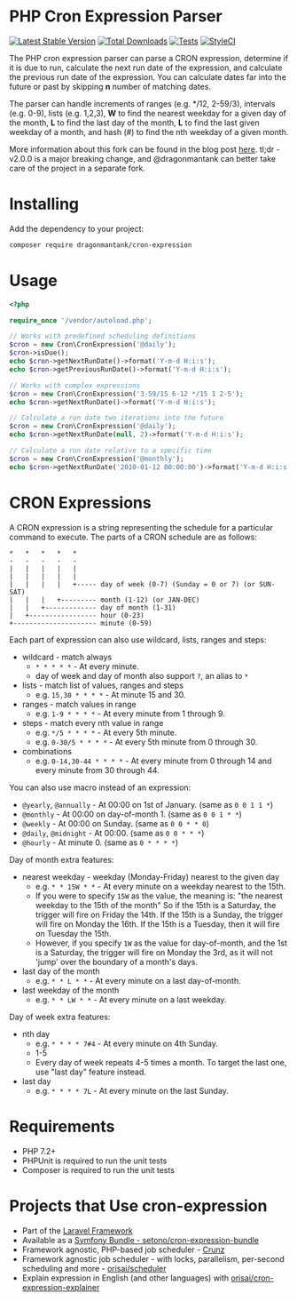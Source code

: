 # PHP Cron Expression Parser

[![Latest Stable Version](https://poser.pugx.org/dragonmantank/cron-expression/v/stable.png)](https://packagist.org/packages/dragonmantank/cron-expression) [![Total Downloads](https://poser.pugx.org/dragonmantank/cron-expression/downloads.png)](https://packagist.org/packages/dragonmantank/cron-expression) [![Tests](https://github.com/dragonmantank/cron-expression/actions/workflows/tests.yml/badge.svg)](https://github.com/dragonmantank/cron-expression/actions/workflows/tests.yml) [![StyleCI](https://github.styleci.io/repos/103715337/shield?branch=master)](https://github.styleci.io/repos/103715337)

The PHP cron expression parser can parse a CRON expression, determine if it is
due to run, calculate the next run date of the expression, and calculate the previous
run date of the expression. You can calculate dates far into the future or past by
skipping **n** number of matching dates.

The parser can handle increments of ranges (e.g. \*/12, 2-59/3), intervals (e.g. 0-9),
lists (e.g. 1,2,3), **W** to find the nearest weekday for a given day of the month, **L** to
find the last day of the month, **L** to find the last given weekday of a month, and hash
(#) to find the nth weekday of a given month.

More information about this fork can be found in the blog post [here](http://ctankersley.com/2017/10/12/cron-expression-update/). tl;dr - v2.0.0 is a major breaking change, and @dragonmantank can better take care of the project in a separate fork.

# Installing

Add the dependency to your project:

```bash
composer require dragonmantank/cron-expression
```

# Usage

```php
<?php

require_once '/vendor/autoload.php';

// Works with predefined scheduling definitions
$cron = new Cron\CronExpression('@daily');
$cron->isDue();
echo $cron->getNextRunDate()->format('Y-m-d H:i:s');
echo $cron->getPreviousRunDate()->format('Y-m-d H:i:s');

// Works with complex expressions
$cron = new Cron\CronExpression('3-59/15 6-12 */15 1 2-5');
echo $cron->getNextRunDate()->format('Y-m-d H:i:s');

// Calculate a run date two iterations into the future
$cron = new Cron\CronExpression('@daily');
echo $cron->getNextRunDate(null, 2)->format('Y-m-d H:i:s');

// Calculate a run date relative to a specific time
$cron = new Cron\CronExpression('@monthly');
echo $cron->getNextRunDate('2010-01-12 00:00:00')->format('Y-m-d H:i:s');
```

# CRON Expressions

A CRON expression is a string representing the schedule for a particular command to execute. The parts of a CRON schedule are as follows:

```
*   *   *   *   *
-   -   -   -   -
|   |   |   |   |
|   |   |   |   |
|   |   |   |   +----- day of week (0-7) (Sunday = 0 or 7) (or SUN-SAT)
|   |   |   +--------- month (1-12) (or JAN-DEC)
|   |   +------------- day of month (1-31)
|   +----------------- hour (0-23)
+--------------------- minute (0-59)
```

Each part of expression can also use wildcard, lists, ranges and steps:

- wildcard - match always
    - `* * * * *` - At every minute.
    - day of week and day of month also support `?`, an alias to `*`
- lists - match list of values, ranges and steps
    - e.g. `15,30 * * * *` - At minute 15 and 30.
- ranges - match values in range
    - e.g. `1-9 * * * *` - At every minute from 1 through 9.
- steps - match every nth value in range
    - e.g. `*/5 * * * *` - At every 5th minute.
    - e.g. `0-30/5 * * * *` - At every 5th minute from 0 through 30.
- combinations
    - e.g. `0-14,30-44 * * * *` - At every minute from 0 through 14 and every minute from 30 through 44.

You can also use macro instead of an expression:

- `@yearly`, `@annually` - At 00:00 on 1st of January. (same as `0 0 1 1 *`)
- `@monthly` - At 00:00 on day-of-month 1. (same as `0 0 1 * *`)
- `@weekly` - At 00:00 on Sunday. (same as `0 0 * * 0`)
- `@daily`, `@midnight` - At 00:00. (same as `0 0 * * *`)
- `@hourly` - At minute 0. (same as `0 * * * *`)

Day of month extra features:

- nearest weekday - weekday (Monday-Friday) nearest to the given day
    - e.g. `* * 15W * *` - At every minute on a weekday nearest to the 15th.
    - If you were to specify `15W` as the value, the meaning is: "the nearest weekday to the 15th of the month"
      So if the 15th is a Saturday, the trigger will fire on Friday the 14th.
      If the 15th is a Sunday, the trigger will fire on Monday the 16th.
      If the 15th is a Tuesday, then it will fire on Tuesday the 15th.
    - However, if you specify `1W` as the value for day-of-month,
      and the 1st is a Saturday, the trigger will fire on Monday the 3rd,
      as it will not 'jump' over the boundary of a month's days.
- last day of the month
    - e.g. `* * L * *` - At every minute on a last day-of-month.
- last weekday of the month
    - e.g. `* * LW * *` - At every minute on a last weekday.

Day of week extra features:

- nth day
    - e.g. `* * * * 7#4` - At every minute on 4th Sunday.
    - 1-5
    - Every day of week repeats 4-5 times a month. To target the last one, use "last day" feature instead.
- last day
    - e.g. `* * * * 7L` - At every minute on the last Sunday.

# Requirements

- PHP 7.2+
- PHPUnit is required to run the unit tests
- Composer is required to run the unit tests

# Projects that Use cron-expression

- Part of the [Laravel Framework](https://github.com/laravel/framework/)
- Available as a [Symfony Bundle - setono/cron-expression-bundle](https://github.com/Setono/CronExpressionBundle)
- Framework agnostic, PHP-based job scheduler - [Crunz](https://github.com/crunzphp/crunz)
- Framework agnostic job scheduler - with locks, parallelism, per-second scheduling and more - [orisai/scheduler](https://github.com/orisai/scheduler)
- Explain expression in English (and other languages) with [orisai/cron-expression-explainer](https://github.com/orisai/cron-expression-explainer)

